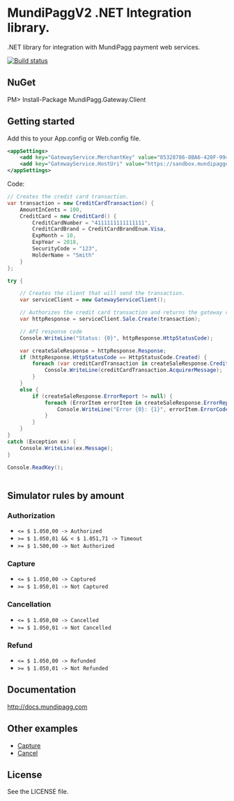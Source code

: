 MundiPaggV2 .NET Integration library.
====================

.NET library for integration with MundiPagg payment web services.

[![Build status](https://ci.appveyor.com/api/projects/status/m4ufxyvf5uwrw33y?svg=true)](https://ci.appveyor.com/project/MundiPagg/mundipagg-one-dotnet)

## NuGet
  PM> Install-Package MundiPagg.Gateway.Client

## Getting started

Add this to your App.config or Web.config file.
```xml
<appSettings>
    <add key="GatewayService.MerchantKey" value="85328786-8BA6-420F-9948-5352F5A183EB" />
    <add key="GatewayService.HostUri" value="https://sandbox.mundipaggone.com" />
</appSettings>
```

Code:
```c#
// Creates the credit card transaction.
var transaction = new CreditCardTransaction() {
    AmountInCents = 100,
    CreditCard = new CreditCard() {
        CreditCardNumber = "4111111111111111",
        CreditCardBrand = CreditCardBrandEnum.Visa,
        ExpMonth = 10,
        ExpYear = 2018,
        SecurityCode = "123",
        HolderName = "Smith"
    }
};

try {

    // Creates the client that will send the transaction.
    var serviceClient = new GatewayServiceClient();

    // Authorizes the credit card transaction and returns the gateway response.
    var httpResponse = serviceClient.Sale.Create(transaction);

    // API response code
    Console.WriteLine("Status: {0}", httpResponse.HttpStatusCode);

    var createSaleResponse = httpResponse.Response;
    if (httpResponse.HttpStatusCode == HttpStatusCode.Created) {
        foreach (var creditCardTransaction in createSaleResponse.CreditCardTransactionResultCollection) {
            Console.WriteLine(creditCardTransaction.AcquirerMessage);
        }
    }
    else {
        if (createSaleResponse.ErrorReport != null) {
            foreach (ErrorItem errorItem in createSaleResponse.ErrorReport.ErrorItemCollection) {
                Console.WriteLine("Error {0}: {1}", errorItem.ErrorCode, errorItem.Description);
            }
        }
    }
}
catch (Exception ex) {
    Console.WriteLine(ex.Message);
}

Console.ReadKey();
            
```

## Simulator rules by amount

### Authorization

* `<= $ 1.050,00 -> Authorized`
* `>= $ 1.050,01 && < $ 1.051,71 -> Timeout`
* `>= $ 1.500,00 -> Not Authorized`
 
### Capture

* `<= $ 1.050,00 -> Captured`
* `>= $ 1.050,01 -> Not Captured`
 
### Cancellation

* `<= $ 1.050,00 -> Cancelled`
* `>= $ 1.050,01 -> Not Cancelled`
 
### Refund
* `<= $ 1.050,00 -> Refunded`
* `>= $ 1.050,01 -> Not Refunded`

## Documentation

  http://docs.mundipagg.com
  
## Other examples

* [Capture](https://github.com/mundipagg/mundipagg-one-dotnet/wiki/Capture-method)
* [Cancel](https://github.com/mundipagg/mundipagg-one-dotnet/wiki/Cancel-method)

## License

See the LICENSE file.
